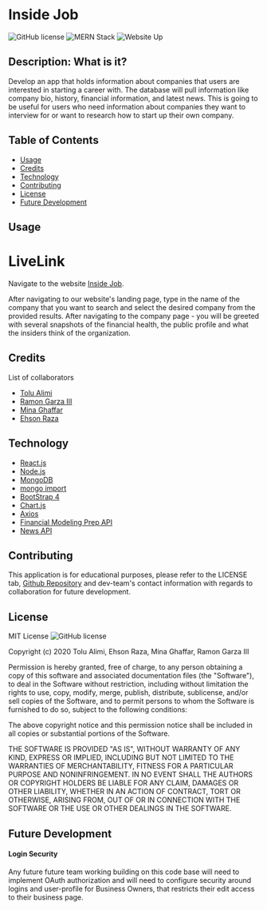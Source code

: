 # Inside Job

![GitHub license](https://img.shields.io/badge/license-MIT-blue.svg)
![MERN Stack](https://img.shields.io/badge/MERN-Stack-brightgreen)
![Website Up](https://img.shields.io/badge/Website-Up-red)

## Description: What is it?

Develop an app that holds information about companies that users are interested in starting a career with. The database will pull information like company bio, history, financial information, and latest news. This is going to be useful for users who need information about companies they want to interview for or want to research how to start up their own company.

## Table of Contents

- [Usage](#usage)
- [Credits](#credits)
- [Technology](#technology)
- [Contributing](#contributing)
- [License](#license)
- [Future Development](#future-development)

## Usage

# LiveLink

Navigate to the website [Inside Job](google.com/).

After navigating to our website's landing page, type in the name of the company that you want to search and select the desired company from the provided results. After navigating to the company page - you will be greeted with several snapshots of the financial health, the public profile and what the insiders think of the organization.

## Credits

List of collaborators

- [Tolu Alimi](https://github.com/ta05)
- [Ramon Garza III](https://github.com/Ramong06)
- [Mina Ghaffar](https://github.com/mghaffar89)
- [Ehson Raza](https://github.com/ehsonraza1)

## Technology

- [React.js](https://reactjs.org/)
- [Node.js](https://nodejs.org/en/)
- [MongoDB](https://docs.mongodb.com/drivers/node/)
- [mongo import](https://docs.mongodb.com/manual/reference/program/mongoimport/)
- [BootStrap 4](https://getbootstrap.com/docs/4.5/getting-started/introduction/)
- [Chart.js](https://www.chartjs.org/)
- [Axios](https://www.npmjs.com/package/axios)
- [Financial Modeling Prep API](https://financialmodelingprep.com/developer)
- [News API](https://newsapi.org/docs/get-started)

## Contributing

This application is for educational purposes, please refer to the LICENSE tab, [Github Repository](https://github.com/Ramong06/project3) and dev-team's contact information with regards to collaboration for future development.

## License

MIT License ![GitHub license](https://img.shields.io/badge/license-MIT-blue.svg)

Copyright (c) 2020 Tolu Alimi, Ehson Raza, Mina Ghaffar, Ramon Garza III

Permission is hereby granted, free of charge, to any person obtaining a copy
of this software and associated documentation files (the "Software"), to deal
in the Software without restriction, including without limitation the rights
to use, copy, modify, merge, publish, distribute, sublicense, and/or sell
copies of the Software, and to permit persons to whom the Software is
furnished to do so, subject to the following conditions:

The above copyright notice and this permission notice shall be included in all
copies or substantial portions of the Software.

THE SOFTWARE IS PROVIDED "AS IS", WITHOUT WARRANTY OF ANY KIND, EXPRESS OR
IMPLIED, INCLUDING BUT NOT LIMITED TO THE WARRANTIES OF MERCHANTABILITY,
FITNESS FOR A PARTICULAR PURPOSE AND NONINFRINGEMENT. IN NO EVENT SHALL THE
AUTHORS OR COPYRIGHT HOLDERS BE LIABLE FOR ANY CLAIM, DAMAGES OR OTHER
LIABILITY, WHETHER IN AN ACTION OF CONTRACT, TORT OR OTHERWISE, ARISING FROM,
OUT OF OR IN CONNECTION WITH THE SOFTWARE OR THE USE OR OTHER DEALINGS IN THE
SOFTWARE.

## Future Development

#### Login Security

Any future future team working building on this code base will need to implement OAuth authorization and will need to configure security around logins and user-profile for Business Owners, that restricts their edit access to their business page.
